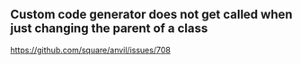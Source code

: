 ## Custom code generator does not get called when just changing the parent of a class

https://github.com/square/anvil/issues/708
